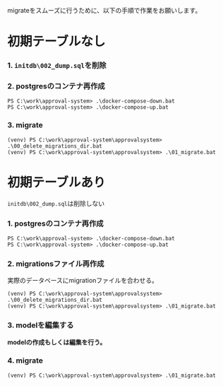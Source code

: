 migrateをスムーズに行うために、以下の手順で作業をお願いします。

# 初期テーブルなし

### 1. `initdb\002_dump.sql`を削除


### 2. postgresのコンテナ再作成

```
PS C:\work\approval-system> .\docker-compose-down.bat
PS C:\work\approval-system> .\docker-compose-up.bat
```

### 3. migrate

```
(venv) PS C:\work\approval-system\approvalsystem> .\00_delete_migrations_dir.bat
(venv) PS C:\work\approval-system\approvalsystem> .\01_migrate.bat
```

# 初期テーブルあり

`initdb\002_dump.sql`は削除しない

### 1. postgresのコンテナ再作成

```
PS C:\work\approval-system> .\docker-compose-down.bat
PS C:\work\approval-system> .\docker-compose-up.bat
```

### 2. migrationsファイル再作成

実際のデータベースにmigrationファイルを合わせる。

```
(venv) PS C:\work\approval-system\approvalsystem> .\00_delete_migrations_dir.bat
(venv) PS C:\work\approval-system\approvalsystem> .\01_migrate.bat
```

### 3. modelを編集する

**modelの作成もしくは編集を行う。**

### 4. migrate

```
(venv) PS C:\work\approval-system\approvalsystem> .\01_migrate.bat
```